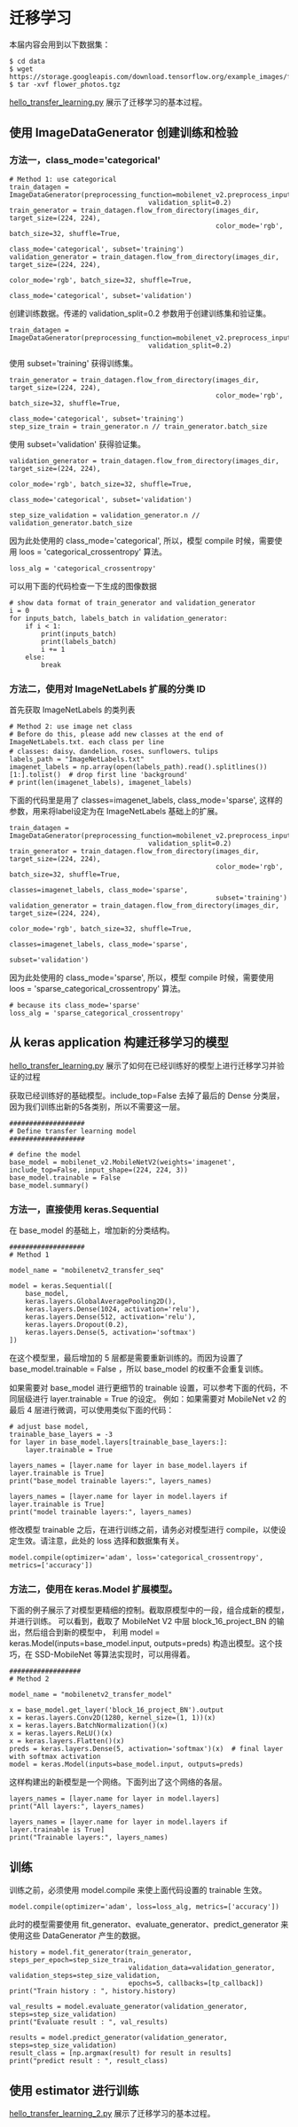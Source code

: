 # 迁移学习

本届内容会用到以下数据集：

    $ cd data
    $ wget https://storage.googleapis.com/download.tensorflow.org/example_images/flower_photos.tgz
    $ tar -xvf flower_photos.tgz

[hello_transfer_learning.py](../../src/study_keras/hello_transfer_learning.py) 展示了迁移学习的基本过程。

## 使用 ImageDataGenerator 创建训练和检验

### 方法一，class_mode='categorical'

    # Method 1: use categorical
    train_datagen = ImageDataGenerator(preprocessing_function=mobilenet_v2.preprocess_input,
                                       validation_split=0.2)
    train_generator = train_datagen.flow_from_directory(images_dir, target_size=(224, 224),
                                                        color_mode='rgb', batch_size=32, shuffle=True,
                                                        class_mode='categorical', subset='training')
    validation_generator = train_datagen.flow_from_directory(images_dir, target_size=(224, 224),
                                                             color_mode='rgb', batch_size=32, shuffle=True,
                                                             class_mode='categorical', subset='validation')

创建训练数据。传递的 validation_split=0.2 参数用于创建训练集和验证集。
    
    train_datagen = ImageDataGenerator(preprocessing_function=mobilenet_v2.preprocess_input,
                                       validation_split=0.2)
                                           
使用 subset='training' 获得训练集。
                                           
    train_generator = train_datagen.flow_from_directory(images_dir, target_size=(224, 224),
                                                        color_mode='rgb', batch_size=32, shuffle=True,
                                                        class_mode='categorical', subset='training')
    step_size_train = train_generator.n // train_generator.batch_size                                                   
                                                            
使用 subset='validation' 获得验证集。

    validation_generator = train_datagen.flow_from_directory(images_dir, target_size=(224, 224),
                                                             color_mode='rgb', batch_size=32, shuffle=True,
                                                             class_mode='categorical', subset='validation')
    
    step_size_validation = validation_generator.n // validation_generator.batch_size

因为此处使用的 class_mode='categorical', 所以，模型 compile 时候，需要使用 loos = 'categorical_crossentropy' 算法。

    loss_alg = 'categorical_crossentropy'

可以用下面的代码检查一下生成的图像数据

    # show data format of train_generator and validation_generator
    i = 0
    for inputs_batch, labels_batch in validation_generator:
        if i < 1:
            print(inputs_batch)
            print(labels_batch)
            i += 1
        else:
            break

### 方法二，使用对 ImageNetLabels 扩展的分类 ID

首先获取 ImageNetLabels 的类列表

    # Method 2: use image net class
    # Before do this, please add new classes at the end of ImageNetLabels.txt. each class per line
    # classes: daisy、dandelion、roses、sunflowers、tulips
    labels_path = "ImageNetLabels.txt"
    imagenet_labels = np.array(open(labels_path).read().splitlines())[1:].tolist()  # drop first line 'background'
    # print(len(imagenet_labels), imagenet_labels)

下面的代码里是用了 classes=imagenet_labels, class_mode='sparse', 这样的参数，用来将label设定为在 ImageNetLabels 基础上的扩展。

    train_datagen = ImageDataGenerator(preprocessing_function=mobilenet_v2.preprocess_input,
                                       validation_split=0.2)
    train_generator = train_datagen.flow_from_directory(images_dir, target_size=(224, 224),
                                                        color_mode='rgb', batch_size=32, shuffle=True,
                                                        classes=imagenet_labels, class_mode='sparse',
                                                        subset='training')
    validation_generator = train_datagen.flow_from_directory(images_dir, target_size=(224, 224),
                                                             color_mode='rgb', batch_size=32, shuffle=True,
                                                             classes=imagenet_labels, class_mode='sparse',
                                                             subset='validation')

因为此处使用的 class_mode='sparse', 所以，模型 compile 时候，需要使用 loos = 'sparse_categorical_crossentropy' 算法。
    
    # because its class_mode='sparse'                                                         
    loss_alg = 'sparse_categorical_crossentropy'
    
## 从 keras application 构建迁移学习的模型

[hello_transfer_learning.py](../../src/study_keras/hello_transfer_learning.py) 展示了如何在已经训练好的模型上进行迁移学习并验证的过程

获取已经训练好的基础模型。include_top=False 去掉了最后的 Dense 分类层，因为我们训练出新的5各类别，所以不需要这一层。
    
    ###################
    # Define transfer learning model
    ###################

    # define the model
    base_model = mobilenet_v2.MobileNetV2(weights='imagenet', include_top=False, input_shape=(224, 224, 3))
    base_model.trainable = False
    base_model.summary()
    
### 方法一，直接使用 keras.Sequential

在 base_model 的基础上，增加新的分类结构。
    
    ###################
    # Method 1

    model_name = "mobilenetv2_transfer_seq"

    model = keras.Sequential([
        base_model,
        keras.layers.GlobalAveragePooling2D(),
        keras.layers.Dense(1024, activation='relu'),
        keras.layers.Dense(512, activation='relu'),
        keras.layers.Dropout(0.2),
        keras.layers.Dense(5, activation='softmax')
    ])
   
在这个模型里，最后增加的 5 层都是需要重新训练的。而因为设置了 base_model.trainable = False ，所以 base_model 的权重不会重复训练。

如果需要对 base_model 进行更细节的 trainable 设置，可以参考下面的代码，不同层级进行 layer.trainable = True 的设定。
例如：如果需要对 MobileNet v2 的最后 4 层进行微调，可以使用类似下面的代码：

    # adjust base model,
    trainable_base_layers = -3
    for layer in base_model.layers[trainable_base_layers:]:
        layer.trainable = True

    layers_names = [layer.name for layer in base_model.layers if layer.trainable is True]
    print("base_model trainable layers:", layers_names)

    layers_names = [layer.name for layer in model.layers if layer.trainable is True]
    print("model trainable layers:", layers_names)
        
修改模型 trainable 之后，在进行训练之前，请务必对模型进行 compile，以使设定生效。请注意，此处的 loss 选择和数据集有关。

    model.compile(optimizer='adam', loss='categorical_crossentropy', metrics=['accuracy'])

### 方法二，使用在 keras.Model 扩展模型。

下面的例子展示了对模型更精细的控制。截取原模型中的一段，组合成新的模型，并进行训练。
可以看到，截取了 MobileNet V2 中层 block_16_project_BN 的输出，然后组合到新的模型中，
利用 model = keras.Model(inputs=base_model.input, outputs=preds) 构造出模型。这个技巧，在 SSD-MobileNet 等算法实现时，可以用得着。
    
    ##################
    # Method 2

    model_name = "mobilenetv2_transfer_model"

    x = base_model.get_layer('block_16_project_BN').output
    x = keras.layers.Conv2D(1280, kernel_size=(1, 1))(x)
    x = keras.layers.BatchNormalization()(x)
    x = keras.layers.ReLU()(x)
    x = keras.layers.Flatten()(x)
    preds = keras.layers.Dense(5, activation='softmax')(x)  # final layer with softmax activation
    model = keras.Model(inputs=base_model.input, outputs=preds)
        
这样构建出的新模型是一个网络。下面列出了这个网络的各层。
        
    layers_names = [layer.name for layer in model.layers]
    print("All layers:", layers_names)

    layers_names = [layer.name for layer in model.layers if layer.trainable is True]
    print("Trainable layers:", layers_names)
    
## 训练

训练之前，必须使用 model.compile 来使上面代码设置的 trainable 生效。

    model.compile(optimizer='adam', loss=loss_alg, metrics=['accuracy']) 

此时的模型需要使用 fit_generator、evaluate_generator、predict_generator 来使用这些 DataGenerator 产生的数据。
    
    history = model.fit_generator(train_generator, steps_per_epoch=step_size_train,
                                  validation_data=validation_generator, validation_steps=step_size_validation,
                                  epochs=5, callbacks=[tp_callback])
    print("Train history : ", history.history)

    val_results = model.evaluate_generator(validation_generator, steps=step_size_validation)
    print("Evaluate result : ", val_results)

    results = model.predict_generator(validation_generator, steps=step_size_validation)
    result_class = [np.argmax(result) for result in results]
    print("predict result : ", result_class)
    
## 使用 estimator 进行训练



[hello_transfer_learning_2.py](../../src/study_keras/hello_transfer_learning_2.py) 展示了迁移学习的基本过程。
